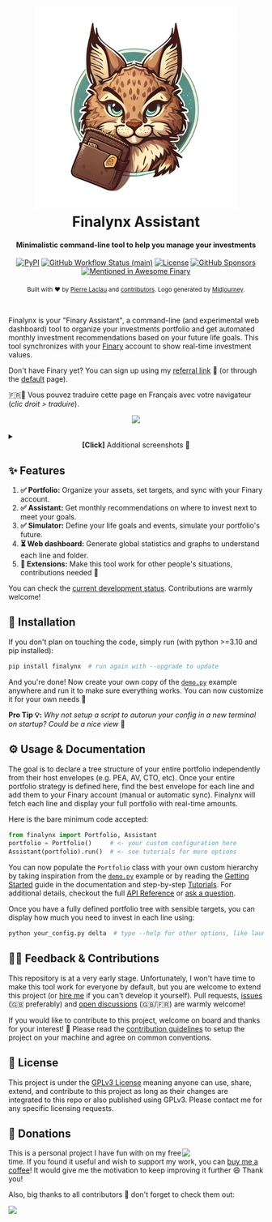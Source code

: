 <h1 align="center">
  <a href="https://github.com/MadeInPierre/finalynx">
    <img src="https://raw.githubusercontent.com/MadeInPierre/finalynx/main/docs/_static/logo_assistant_transparent.png" width="400" />
  </a>
  <br>Finalynx Assistant<br>
</h1>

<div align="center">
  <h4>Minimalistic command-line tool to help you manage your investments</h4>
  <a href="https://pypi.org/project/finalynx/"><img alt="PyPI" src="https://img.shields.io/pypi/v/finalynx?style=flat-square"></a>
  <a href="https://github.com/MadeInPierre/finalynx/actions/workflows/semantic-release.yml"><img alt="GitHub Workflow Status (main)" src="https://img.shields.io/github/actions/workflow/status/madeinpierre/finalynx/semantic-release.yml?branch=main&style=flat-square"></a>
  <a href="https://github.com/MadeInPierre/finalynx/blob/main/LICENSE"><img alt="License" src="https://img.shields.io/github/license/madeinpierre/finalynx?style=flat-square"></a>
  <a href="https://github.com/sponsors/MadeInPierre"><img alt="GitHub Sponsors" src="https://img.shields.io/github/sponsors/MadeInPierre?style=flat-square"></a>
  <a href="https://github.com/finary-wealth/awesome"><img alt="Mentioned in Awesome Finary" src="https://awesome.re/mentioned-badge-flat.svg"></a>

  <sub>Built with ❤︎ by <a href="https://github.com/sponsors/MadeInPierre">Pierre Laclau</a> and <a href="https://github.com/MadeInPierre/finalynx/graphs/contributors">contributors</a>. Logo generated by <a href="https://midjourney.com">Midjourney</a>.</sub>

  <br>
</div>

Finalynx is your "Finary Assistant", a command-line (and experimental web dashboard) tool to organize your investments portfolio and get automated monthly investment recommendations based on your future life goals.
This tool synchronizes with your [Finary](https://finary.com/) account to show real-time investment values.

Don't have Finary yet? You can sign up using my [referral link](https://finary.com/referral/f8d349c922d1e1c8f0d2) 🌹 (or through the [default](https://finary.com/signup) page).

🇫🇷🥖 Vous pouvez traduire cette page en Français avec votre navigateur (_clic droit > traduire_).

<p align="center">
  <img src="https://raw.githubusercontent.com/MadeInPierre/finalynx/main/docs/_static/screenshot_demo_frameless.png" width="600" />
</p>

<details>
<summary>
  <div align="center">
    <strong>[Click]</strong> Additional screenshots 📸
  </div>
</summary>

| Recommendations | Web dashboard |
|---|---|
| <img src="https://raw.githubusercontent.com/MadeInPierre/finalynx/main/docs/_static/screenshot_recommendations.png" width="600" /> | <img src="https://raw.githubusercontent.com/MadeInPierre/finalynx/main/docs/_static/screenshot_dashboard.png" width="600" /> |

Finalynx also includes a daily budget manager to classify your expenses and show monthly & yearly statistics:

<img src="https://raw.githubusercontent.com/MadeInPierre/finalynx/main/docs/_static/budget.png"/>

<img src="https://raw.githubusercontent.com/MadeInPierre/finalynx/main/docs/_static/budget_review.png"/>

Statistics and visualizations will be added soon!

</details>

## ✨ Features

1. **✅ Portfolio:** Organize your assets, set targets, and sync with your Finary account.
2. **✅ Assistant:** Get monthly recommendations on where to invest next to meet your goals.
3. **✅ Simulator:** Define your life goals and events, simulate your portfolio's future.
4. **⏳ Web dashboard:** Generate global statistics and graphs to understand each line and folder.
5. **🙏 Extensions:** Make this tool work for other people's situations, contributions needed 👀

You can check the [current development status](https://github.com/users/MadeInPierre/projects/4). Contributions are warmly welcome!

## 🚀 Installation
If you don't plan on touching the code, simply run (with python >=3.10 and pip installed):
```sh
pip install finalynx  # run again with --upgrade to update
```

And you're done! Now create your own copy of the [`demo.py`](https://github.com/MadeInPierre/finalynx/blob/main/examples/demo.py) example anywhere and run it to make sure everything works. You can now customize it for your own needs 🚀

**Pro Tip 💡:** _Why not setup a script to autorun your config in a new terminal on startup? Could be a nice view_ 🤭

## ⚙️ Usage & Documentation
The goal is to declare a tree structure of your entire portfolio independently from their host envelopes (e.g. PEA, AV, CTO, etc). Once your entire portfolio strategy is defined here, find the best envelope for each line and add them to your Finary account (manual or automatic sync). Finalynx will fetch each line and display your full portfolio with real-time amounts.

Here is the bare minimum code accepted:

```python
from finalynx import Portfolio, Assistant
portfolio = Portfolio()     # <- your custom configuration here
Assistant(portfolio).run()  # <- see tutorials for more options
```

You can now populate the `Portfolio` class with your own custom hierarchy by taking inspiration from the [`demo.py`](https://github.com/MadeInPierre/finalynx/blob/main/examples/demo.py) example or by reading the [Getting Started](https://finalynx.readthedocs.io/en/latest/quickstart/getting_started.html) guide in the documentation and step-by-step [Tutorials](https://github.com/MadeInPierre/finalynx/tree/main/examples/tutorials). For additional details, checkout the full [API Reference](https://finalynx.readthedocs.io/en/latest/apidocs/index.html) or [ask a question](https://github.com/MadeInPierre/finalynx/discussions/new?category=q-a).

Once you have a fully defined portfolio tree with sensible targets, you can display how much you need to invest in each line using:

```sh
python your_config.py delta  # type --help for other options, like launching a web dashboard!
```

## 👨‍💻 Feedback & Contributions
This repository is at a very early stage. Unfortunately, I won't have time to make this tool work for everyone by default, but you are welcome to extend this project (or [hire me](https://github.com/sponsors/MadeInPierre/commissions) if you can't develop it yourself). Pull requests, [issues](https://github.com/MadeInPierre/finalynx/issues/new) (🇬🇧 preferably) and [open discussions](https://github.com/MadeInPierre/finalynx/discussions/new) (🇬🇧/🇫🇷) are warmly welcome!

If you would like to contribute to this project, welcome on board and thanks for your interest! 🎉 Please read the [contribution guidelines](https://github.com/MadeInPierre/finalynx/blob/main/CONTRIBUTING.md) to setup the project on your machine and agree on common conventions.

## 📄 License
This project is under the [GPLv3 License](https://github.com/MadeInPierre/finalynx/blob/main/LICENSE) meaning anyone can use, share, extend, and contribute to this project as long as their changes are integrated to this repo or also published using GPLv3. Please contact me for any specific licensing requests.

## 💌 Donations
[<img align="right" src="https://www.mathisplumail.com/wp-content/uploads/2021/04/coffee.png" width="161" />](https://github.com/sponsors/MadeInPierre)
This is a personal project I have fun with on my free time. If you found it useful and wish to support my work, you can [buy me a coffee](https://github.com/sponsors/MadeInPierre)! It would give me the motivation to keep improving it further 😄 Thank you!

Also, big thanks to all contributors 🌹 don't forget to check them out:

<a href="https://github.com/MadeInPierre/finalynx/graphs/contributors">
  <img src="https://contrib.rocks/image?repo=MadeInPierre/finalynx" />
</a>

<!-- Breaking: :boom:

Minor: :sparkles::children_crossing::lipstick::iphone::egg::chart_with_upwards_trend:

Patch: :ambulance::lock::bug::zap::goal_net::alien::wheelchair::speech_balloon::mag::apple::penguin::checkered_flag::robot::green_apple: -->
